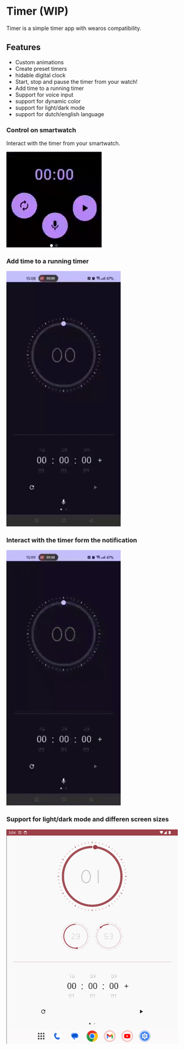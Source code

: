 # Timer (WIP)

Timer is a simple timer app with wearos compatibility.

## Features

- Custom animations
- Create preset timers
- hidable digital clock
- Start, stop and pause the timer from your watch!
- Add time to a running timer
- Support for voice input
- support for dynamic color
- support for light/dark mode
- support for dutch/english language

### Control on smartwatch

Interact with the timer from your smartwatch.

<img src="images/smartwatch.gif?raw=true" alt="" width="250"/>

### Add time to a running timer
<img src="images/add_time.gif?raw=true" alt="" width="300"/>

### Interact with the timer form the notification
<img src="images/notification.gif?raw=true" alt="" width="300"/>

### Support for light/dark mode and differen screen sizes
<img src="images/foldable.png?raw=true" alt="" width="450"/>
